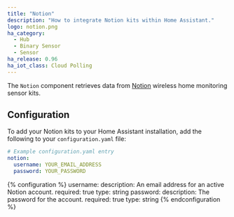 ```yaml
---
title: "Notion"
description: "How to integrate Notion kits within Home Assistant."
logo: notion.png
ha_category:
  - Hub
  - Binary Sensor
  - Sensor
ha_release: 0.96
ha_iot_class: Cloud Polling
---
```


The `Notion` component retrieves data from [Notion](https://getnotion.com) wireless
home monitoring sensor kits.

## Configuration

To add your Notion kits to your Home Assistant installation, add the following to your
`configuration.yaml` file:

```yaml
# Example configuration.yaml entry
notion:
  username: YOUR_EMAIL_ADDRESS
  password: YOUR_PASSWORD
```

{% configuration %}
username:
  description: An email address for an active Notion account.
  required: true
  type: string
password:
  description: The password for the account.
  required: true
  type: string
{% endconfiguration %}
